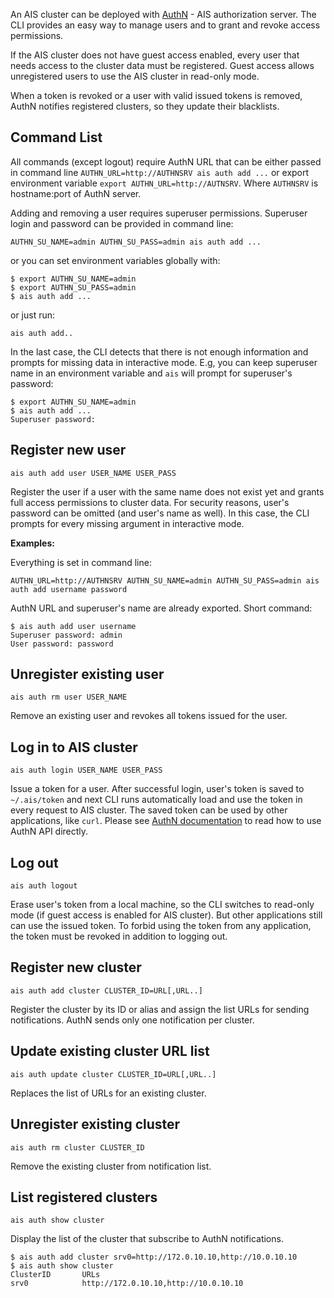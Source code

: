 An AIS cluster can be deployed with [AuthN](/cmd/authn/README.md) - AIS authorization server. The CLI provides an easy way to manage users and to grant and revoke access permissions.

If the AIS cluster does not have guest access enabled, every user that needs access to the cluster data must be registered. Guest access allows unregistered users to use the AIS cluster in read-only mode.

When a token is revoked or a user with valid issued tokens is removed, AuthN notifies registered clusters, so they update their blacklists.

## Command List

All commands (except logout) require AuthN URL that can be either passed in command line `AUTHN_URL=http://AUTHNSRV ais auth add ...` or export environment variable `export AUTHN_URL=http://AUTNSRV`. Where `AUTHNSRV` is hostname:port of AuthN server.

Adding and removing a user requires superuser permissions. Superuser login and password can be provided in command line:

`AUTHN_SU_NAME=admin AUTHN_SU_PASS=admin ais auth add ...`

or you can set environment variables globally with:

```console
$ export AUTHN_SU_NAME=admin
$ export AUTHN_SU_PASS=admin
$ ais auth add ...
```

or just run:

`ais auth add..`

In the last case, the CLI detects that there is not enough information and prompts for missing data in interactive mode. E.g, you can keep superuser name in an environment variable and `ais` will prompt for superuser\'s password:

```console
$ export AUTHN_SU_NAME=admin
$ ais auth add ...
Superuser password:
```

## Register new user

`ais auth add user USER_NAME USER_PASS`

Register the user if a user with the same name does not exist yet and grants full access permissions to cluster data.
For security reasons, user's password can be omitted (and user's name as well).
In this case, the CLI prompts for every missing argument in interactive mode.

**Examples:**

Everything is set in command line:

`AUTHN_URL=http://AUTHNSRV AUTHN_SU_NAME=admin AUTHN_SU_PASS=admin ais auth add username password`

AuthN URL and superuser's name are already exported.
Short command:

```console
$ ais auth add user username
Superuser password: admin
User password: password
```

## Unregister existing user

`ais auth rm user USER_NAME`

Remove an existing user and revokes all tokens issued for the user.

## Log in to AIS cluster

`ais auth login USER_NAME USER_PASS`

Issue a token for a user.
After successful login, user's token is saved to `~/.ais/token` and next CLI runs automatically load and use the token in every request to AIS cluster.
The saved token can be used by other applications, like `curl`.
Please see [AuthN documentation](/cmd/authn/README.md) to read how to use AuthN API directly.

## Log out

`ais auth logout`

Erase user's token from a local machine, so the CLI switches to read-only mode (if guest access is enabled for AIS cluster).
But other applications still can use the issued token.
To forbid using the token from any application, the token must be revoked in addition to logging out.

## Register new cluster

`ais auth add cluster CLUSTER_ID=URL[,URL..]`

Register the cluster by its ID or alias and assign the list URLs for sending notifications.
AuthN sends only one notification per cluster.

## Update existing cluster URL list

`ais auth update cluster CLUSTER_ID=URL[,URL..]`

Replaces the list of URLs for an existing cluster.

## Unregister existing cluster

`ais auth rm cluster CLUSTER_ID`

Remove the existing cluster from notification list.

## List registered clusters

`ais auth show cluster`

Display the list of the cluster that subscribe to AuthN notifications.

```console
$ ais auth add cluster srv0=http://172.0.10.10,http://10.0.10.10
$ ais auth show cluster
ClusterID       URLs
srv0            http://172.0.10.10,http://10.0.10.10
```

